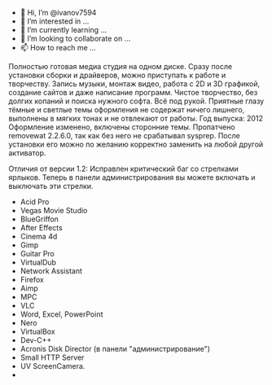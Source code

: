 - 👋 Hi, I’m @ivanov7594
- 👀 I’m interested in ...
- 🌱 I’m currently learning ...
- 💞️ I’m looking to collaborate on ...
- 📫 How to reach me ...

<!---
ivanov7594/ivanov7594 is a ✨ special ✨ repository because its `README.md` (this file) appears on your GitHub profile.
You can click the Preview link to take a look at your changes.
--->



  
Полностью готовая медиа студия на одном диске. Сразу после установки сборки и драйверов, можно приступать к работе и творчеству. Запись музыки, монтаж видео, работа с 2D и 3D графикой, создание сайтов и даже написание программ. Чистое творчество, без долгих копаний и поиска нужного софта. Всё под рукой. Приятные глазу тёмные и светлые темы оформления не содержат ничего лишнего, выполнены в мягких тонах и не отвлекают от работы. Год выпуска: 2012
Оформление изменено, включены сторонние темы. Пропатчено removewat 2.2.6.0, так как без него не cрабатывал sysprep.
После установки его можно по желанию корректно заменить на любой другой активатор.
 
Отличия от версии 1.2:
Исправлен критический баг со стрелками ярлыков. Теперь в панели администрирования вы можете включать и выключать эти стрелки.
- Acid Pro
- Vegas Movie Studio
- BlueGriffon
- After Effects
- Cinema 4d
- Gimp
- Guitar Pro
- VirtualDub
- Network Assistant
- Firefox
- Aimp
- MPC
- VLC
- Word, Excel, PowerPoint
- Nero
- VirtualBox
- Dev-C++
- Acronis Disk Director (в панели "администрирование")
- Small HTTP Server
- UV ScreenCamera.
-  
